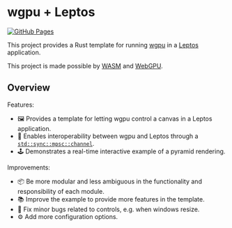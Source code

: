# wgpu + Leptos

[![GitHub Pages](https://github.com/LioQing/wgpu-leptos/actions/workflows/github-pages.yml/badge.svg)](https://github.com/LioQing/wgpu-leptos/actions/workflows/github-pages.yml)

This project provides a Rust template for running [wgpu](https://wgpu.rs/) in a [Leptos](https://leptos.dev/) application.

This project is made possible by [WASM](https://webassembly.org/) and [WebGPU](https://www.w3.org/TR/webgpu/).

## Overview

Features:

- 🖼️ Provides a template for letting wgpu control a canvas in a Leptos application.
- 🤝 Enables interoperability between wgpu and Leptos through a [`std::sync::mpsc::channel`](https://doc.rust-lang.org/std/sync/mpsc/fn.channel.html).
- 🕹️ Demonstrates a real-time interactive example of a pyramid rendering.

Improvements:

- 📦 Be more modular and less ambiguous in the functionality and responsibility of each module.
- 📚 Improve the example to provide more features in the template.
- 👾 Fix minor bugs related to controls, e.g. when windows resize.
- ⚙️ Add more configuration options.
